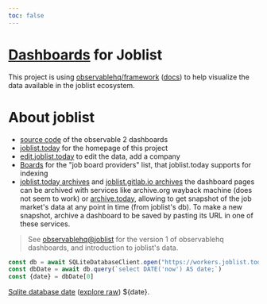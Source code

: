 ```yaml
---
toc: false
---
```


# [Dashboards](http://dashboards.joblist.today) for Joblist

This project is using
[observablehq/framework](https://github.com/observablehq/framework) ([docs](https://observablehq.com/framework/)) to
help visualize the data available in the joblist ecosystem.

# About joblist

- [source code](https://gitlab.com/joblist/dashboards) of the observable 2 dashboards
- [joblist.today](http://joblist.today) for the homepage of this project
- [edit.joblist.today](http://edit.joblist.today) to edit the data, add a company
- [Boards](https://components.joblist.today/apps/boards) for the "job
  board providers" list, that joblist.today supports for indexing
- [joblist.today archives](https://archive.is/https://joblist.today/*)
  and [joblist.gitlab.io
  archives](https://archive.is/https://joblist.gitlab.io/*) the
  dashboard pages can be archived with services like archive.org
  wayback machine (does not seem to work) or
  [archive.today](https://archive.today), allowing to get snapshot of
  the job market's data at any point in time (from joblist's db). To
  make a new snapshot, archive a dashboard to be saved by pasting its
  URL in one of these services.

> See [observablehq@joblist](https://observablehq.com/@joblist) for
> the version 1 of observablehq dashboards, and introduction to
> joblist's data.


```js
const db = await SQLiteDatabaseClient.open("https://workers.joblist.today/joblist.db");
const dbDate = await db.query(`select DATE('now') AS date;`)
const {date} = dbDate[0]
```

[Sqlite database date](https://workers.joblist.today/joblist.db) ([explore raw](https://sqlime.org/#https://workers.joblist.today/joblist.db)) ${date}.
